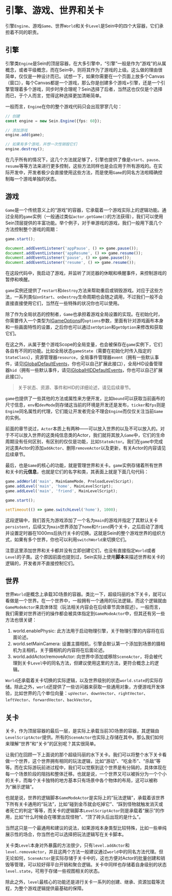 # 引擎、游戏、世界和关卡

引擎`Engine`、游戏`Game`、世界`World`和关卡`Level`是Sein中的四个大容器，它们承担着不同的职责。

## 引擎

引擎类`Engine`是Sein的顶层容器，在大多引擎中，“引擎”一般是作为“游戏”的从属概念，或者平级概念，而在Sein中，则将其作为了游戏的上级。这么做的理由很简单，仅仅是一种设计而已。试想一下，如果你需要在一个页面上放多个Canvas（窗口），每个Canvas都是一个游戏，那么你是创建多个游戏+引擎，还是一个引擎管理着多个游戏，同步时序合理呢？Sein选择了后者，当然这也仅仅是个选择而已，于个人而言，觉得这种选择更加清晰简单。  

一般而言，`Engine`在你的整个游戏代码只会出现寥寥几句：  

```ts 
// 创建
const engine = new Sein.Engine({fps: 60});

// 添加游戏
engine.add(game);

// 如果有多个游戏，并想一次性销毁它们
engine.destroy();
```

在几乎所有的情况下，这几个方法就足够了，引擎也提供了像是`start`、`pause`、`resume`等等方法来进行更多控制，这些方法同样也是会应用于所有游戏的。在实际开发中，开发者极少会直接使用这些方法，而是使用`Game`的同名方法啦精确控制每一个游戏单独的状态。

## 游戏

`Game`是一个传统意义上的“游戏”的容器，它承载着一个游戏实际上的逻辑功能。通过全局的`game`实例（一般通过类似`actor.getGame()`的方法获得），我们可以使用Sein顶层提供的丰富功能。举个例子，对于单游戏的游戏，我们一般用下面几个方法控制整个游戏的周期：

```ts
game.start();

document.addEventListener('appPause', () => game.pause());
document.addEventListener('appResume', () => game.resume());
document.addEventListener('pause', () => game.pause());
document.addEventListener('resume', () => game.resume());
```

在这段代码中，我启动了游戏，并监听了浏览器的休眠和唤醒事件，来控制游戏的暂停和唤醒。  

`game`实例还提供了`restart`和`destroy`方法来帮助重启或销毁游戏。对应于这些方法，一系列类似`onStart`、`onDestroy`生命周期也会随之调用，不过我们一般不会直接直接使用它们，当然在一些特殊的状况你也可以使用。  

除了作为全局状态的控制者，`Game`也承担着游戏全局设置的实现。在初始化时，你需要传入一个类型为[IGameOptions](../../document/interfaces/igameoptions)的`options`参数，里面有针对游戏画布本身和一些画面特性的设置，之后你也可以通过`setOption`和`getOption`来修改和获取它们。

在这之外，从属于整个游戏Scope的全局变量，也会被保存在`game`实例下，它们各自有不同的功能。比如全局状态`gameState`（需要在初始化时传入指定的`StateClass`），资源管理器`resource`，全局事件管理器`event`（拥有一些默认事件，请见[IGlobalDefaultEvents](../../document/interfaces/iglobaldefaultevents)，你也可以自己扩展此接口），全局HID设备管理器`hid`（拥有一些默认事件，请见[IGlobalHIDDefaultEvents](../../document/interfaces/iglobalhiddefaultevents)，你也可以自己扩展此接口）。

>关于状态、资源、事件和HID的详细论述，请见后续章节。

`game`也提供了一些其他的方法或属性来方便开发，比如`bound`可以获取当前画布的尺寸信息，`env`和`devMode`则存储这当前的环境是开发还是发布，`ticker`和`fps`则是`Engine`同名属性的代理，它们能让开发者完全不理会`Engine`而仅仅关注当前`Game`的实例。

前面的章节说过，`Actor`本质上有两种——可以放入世界的以及不可以放入的。对于不可以放入世界的这类纯信息类的Actor，我们就将其放入`Game`中，它们的生命周期没有任何区别，有区别的仅仅是功能，比如`StateActor`。我们在`game`中完成对这类Actor的添加`addActor`、删除`removeActor`以及更新，有关Actor的内容请见后续章节。  

最后，也是`Game`的核心的功能，就是管理世界和关卡。`game`实例存储着所有世界和关卡的**元信息**，也就是它们的名字和类，其表面上就是下面几句代码：  

```ts
game.addWorld('main', MainGameMode, PreloadLevelScript);
game.addLevel('main', 'home', MainLevelScript);
game.addLevel('main', 'friend', MainLevelScript);

game.start();

setTimeout(() => game.switchLevel('home'), 1000);
```

这段逻辑中，我们首先为游戏添加了一个名为`main`的游戏并指定了其默认关卡`persistent`，后续又为`main`世界添加了`home`和`friend`两个关卡，之后启动了游戏并设置定时器在1000ms后执行关卡的切换。这就是Sein的整个游戏世界的组织方式，如果有多个世界，你也可以利用`switchWorld`来切换它们。  

注意这里添加世界和关卡都并没有立即创建它们，也没有直接指定`World`或者`Level`的子类。这个原因前面也提到过，Sein实际上使用**脚本**来描述世界和关卡的逻辑的，开发者并不直接控制它们。

## 世界

世界`World`是概念上承载3D场景的容器。类比一下，超级玛丽的水下关卡，就可以看做是一个世界。在一个世界中，一般拥有一个通用的玩法逻辑，而这个逻辑就由`GameModeActor`来具体体现（玩法相关内容会在后续章节具体叙述）。一般而言，我们需要对世界进行的操作都会被具体指定到`GameModeActor`中，但其还有另一些方法也很关键：

1. world.enablePhysic: 此方法用于启动物理引擎，关于物理引擎的内容将在后面论述。
2. world.setMainCamera: 设置主摄相机，引擎会默认第一个添加到场景的摄相机为主相机，关于摄相机的内容将在后面论述。
3. world.addActor/removeActor: 向世界中添加或移除`SceneActor`，将会被代理到关卡`Level`中的同名方法，但建议使用这里的方法，更符合概念上的逻辑。

`World`还承载着关卡切换的实际逻辑，以及世界级别的状态`world.state`的实际存储。除此之外，`world`还提供了一些访问器来获取一些通用对象，方便游戏开发体验，比如世界的几个单位向量：`upVector`、`downVector`、`rightVector`、`leftVector`、`forwardVector`、`backVector`。

## 关卡

关卡，作为顶层容器的最后一层，是实际上承载当前3D场景的容器，其逻辑由`LevelScriptActor`提供。所有的`SceneActor`也实际上存储在其中。那么我们如何来理解“世界”和“关卡”的区别呢？其实很简单。  

让我们在回顾一下上面说的那个超级玛丽的水下关卡。我们可以将整个水下关卡看做一个世界，这个世界拥有相同的玩法逻辑，比如“游动”、“吃金币”、“杀敌”等等。而在实际游玩前进过程中，我们可以觉察到这个世界是有分隔的，具体体现在每一个场景阶段的阻挡和整体迁移。也就是说，一个世界又可以被拆分为一个个小的关卡，而每个关卡独特的地方基本只有场景中各个物体的布局，这可以被称为“展示逻辑”。  

也就是说，世界的逻辑脚本`GameModeActor`是实际上的“玩法逻辑”，承载着该世界下所有关卡通用的“玩法”，比如“碰到金币就会吃掉它”、“踩到怪物就触发消灭或者死亡的判定”等等，而关卡的逻辑脚本`LevelScriptActor`则是承载着“展示”的作用，比如“什么时候会在哪里出现怪物”、“顶了砖头后出现的是什么”。  

当然这只是一个最通用和建议的说法，如果游戏本身类型比较特殊，比如一些单纯展示性的场合，你当然也可以选择把玩法逻辑写在关卡脚本。  

关卡类`Level`本身对外暴露的方法很少，只有`level.addActor`和`level.removeActor`，并且这两个方法一般建议通过`world`中的同名方法代理。但无论如何，`SceneActor`是实际存储于关卡中的，这也方便对Actor的批量创建和销毁等管理，可以较好得平台开销和聚合逻辑。关卡中同样也存储着自身级别的状态`level.state`，可用于存储一些视图相关的状态。  

除此之外，`level`最核心的功能还是进行关卡一系列的创建、继承、资源加载等流程，为整个游戏逻辑提供最基础的保障。
